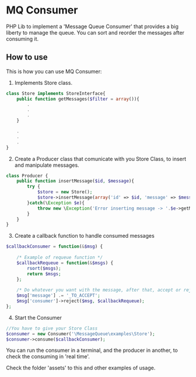 # MQ Consumer
PHP Lib to implement a 'Message Queue Consumer' that provides a big liberty to manage the queue. You can sort and reorder the messages after consuming it.

## How to use
This is how you can use MQ Consumer:
1. Implements Store class.
```php
class Store implements StoreInterface{
    public function getMessages($filter = array()){
        .
        .
        .
    }

    .
    .
    .
}
```
2. Create a Producer class that comunicate with you Store Class, to insert and manipulate messages.
```php
class Producer {
    public function insertMessage($id, $message){
        try {
            $store = new Store();
            $store->insertMessage(array('id' => $id, 'message' => $message));
        }catch(\Exception $e){
            throw new \Exception('Error inserting message -> '.$e->getMessage());
        }        
    }
}
```
3. Create a callback function to handle consumed messages
```php
$callbackConsumer = function(&$msg) {
    
    /* Example of requeue function */
    $callbackRequeue = function(&$msgs) {
        rsort($msgs);
        return $msgs;
    };
    
    /* Do whatever you want with the message, after that, accept or reject */
    $msg['message'] .= '_TO_ACCEPT';
    $msg['consumer']->reject($msg, $callbackRequeue);   
};
```
4. Start the Consumer
```php
//You have to give your Store Class
$consumer = new Consumer('\MessageQueue\examples\Store');
$consumer->consume($callbackConsumer);
```

You can run the consumer in a terminal, and the producer in another, to check the consuming in 'real time'.

Check the folder 'assets' to this and other examples of usage.